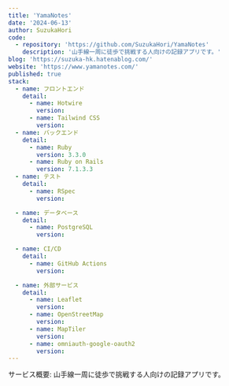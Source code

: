```yaml
---
title: 'YamaNotes'
date: '2024-06-13'
author: SuzukaHori
code:
  - repository: 'https://github.com/SuzukaHori/YamaNotes'
    description: '山手線一周に徒歩で挑戦する人向けの記録アプリです。'
blog: 'https://suzuka-hk.hatenablog.com/'
website: 'https://www.yamanotes.com/'
published: true
stack:
  - name: フロントエンド
    detail:
      - name: Hotwire
        version:
      - name: Tailwind CSS
        version:
  - name: バックエンド
    detail:
      - name: Ruby
        version: 3.3.0
      - name: Ruby on Rails
        version: 7.1.3.3
  - name: テスト
    detail:
      - name: RSpec
        version:

  - name: データベース
    detail:
      - name: PostgreSQL
        version:

  - name: CI/CD
    detail:
      - name: GitHub Actions
        version:

  - name: 外部サービス
    detail:
      - name: Leaflet
        version:
      - name: OpenStreetMap
        version:
      - name: MapTiler
        version:
      - name: omniauth-google-oauth2
        version:
---
```


サービス概要: 山手線一周に徒歩で挑戦する人向けの記録アプリです。
